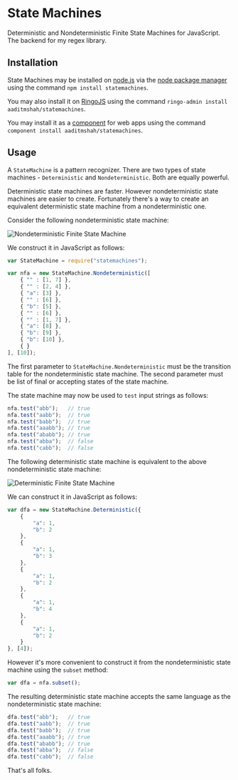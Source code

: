 # State Machines #

Deterministic and Nondeterministic Finite State Machines for JavaScript. The backend for my regex library.

## Installation ##

State Machines may be installed on [node.js](http://nodejs.org/ "node.js") via the [node package manager](https://npmjs.org/ "npm") using the command `npm install statemachines`.

You may also install it on [RingoJS](http://ringojs.org/ "Home - RingoJS") using the command `ringo-admin install aaditmshah/statemachines`.

You may install it as a [component](https://github.com/component/component "component/component") for web apps using the command `component install aaditmshah/statemachines`.

## Usage ##

A `StateMachine` is a pattern recognizer. There are two types of state machines - `Deterministic` and `Nondeterministic`. Both are equally powerful.

Deterministic state machines are faster. However nondeterministic state machines are easier to create. Fortunately there's a way to create an equivalent deterministic state machine from a nondeterministic one.

Consider the following nondeterministic state machine:

![Nondeterministic Finite State Machine](https://raw.github.com/aaditmshah/statemachines/master/nfa.png "Nondeterministic Finite State Machine")

We construct it in JavaScript as follows:

```javascript
var StateMachine = require("statemachines");

var nfa = new StateMachine.Nondeterministic([
    { "" : [1, 7] },
    { "" : [2, 4] },
    { "a": [3] },
    { "" : [6] },
    { "b": [5] },
    { "" : [6] },
    { "" : [1, 7] },
    { "a": [8] },
    { "b": [9] },
    { "b": [10] },
    { }
], [10]);
```

The first parameter to `StateMachine.Nondeterministic` must be the transition table for the nondeterministic state machine. The second parameter must be list of final or accepting states of the state machine.

The state machine may now be used to `test` input strings as follows:

```javascript
nfa.test("abb");   // true
nfa.test("aabb");  // true
nfa.test("babb");  // true
nfa.test("aaabb"); // true
nfa.test("ababb"); // true
nfa.test("abba");  // false
nfa.test("cabb");  // false
```

The following deterministic state machine is equivalent to the above nondeterministic state machine:

![Deterministic Finite State Machine](https://raw.github.com/aaditmshah/statemachines/master/dfa.png "Deterministic Finite State Machine")

We can construct it in JavaScript as follows:

```javascript
var dfa = new StateMachine.Deterministic({
    {
        "a": 1,
        "b": 2
    },
    {
        "a": 1,
        "b": 3
    },
    {
        "a": 1,
        "b": 2
    },
    {
        "a": 1,
        "b": 4
    },
    {
        "a": 1,
        "b": 2
    }
}, [4]);
```

However it's more convenient to construct it from the nondeterministic state machine using the `subset` method:

```javascript
var dfa = nfa.subset();
```

The resulting deterministic state machine accepts the same language as the nondeterministic state machine:

```javascript
dfa.test("abb");   // true
dfa.test("aabb");  // true
dfa.test("babb");  // true
dfa.test("aaabb"); // true
dfa.test("ababb"); // true
dfa.test("abba");  // false
dfa.test("cabb");  // false
```

That's all folks.
